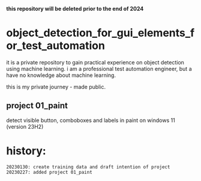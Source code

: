 **this repository will be deleted prior to the end of 2024**

# object_detection_for_gui_elements_for_test_automation

it is a private repository to gain practical experience on object detection using machine learning.
i am a professional test automation engineer, but a have no knowledge about machine learning.

this is my private journey - made public.

## project 01_paint

detect visible button, comboboxes and labels in paint on windows 11 (version 23H2)

# history:
~~~
20230130: create training data and draft intention of project
20230227: added project 01_paint
~~~
